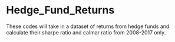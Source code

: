 # Hedge_Fund_Returns
These codes will take in a dataset of returns from hedge funds and calculate their sharpe ratio and calmar ratio from 2008-2017 only.
